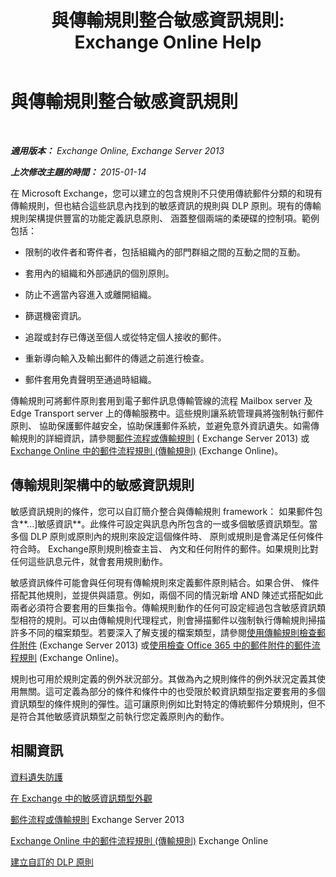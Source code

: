 ﻿---
title: '與傳輸規則整合敏感資訊規則: Exchange Online Help'
TOCTitle: 與傳輸規則整合敏感資訊規則
ms:assetid: feb014a7-89dd-4f2d-a06d-52806ce435d4
ms:mtpsurl: https://technet.microsoft.com/zh-tw/library/JJ150583(v=EXCHG.150)
ms:contentKeyID: 50472436
ms.date: 05/23/2018
mtps_version: v=EXCHG.150
ms.translationtype: MT
---

# 與傳輸規則整合敏感資訊規則

 

_**適用版本：** Exchange Online, Exchange Server 2013_

_**上次修改主題的時間：** 2015-01-14_

在 Microsoft Exchange，您可以建立的包含規則不只使用傳統郵件分類的和現有傳輸規則，但也結合這些訊息內找到的敏感資訊的規則與 DLP 原則。現有的傳輸規則架構提供豐富的功能定義訊息原則、 涵蓋整個兩端的柔硬碟的控制項。範例包括：

  - 限制的收件者和寄件者，包括組織內的部門群組之間的互動之間的互動。

  - 套用內的組織和外部通訊的個別原則。

  - 防止不適當內容進入或離開組織。

  - 篩選機密資訊。

  - 追蹤或封存已傳送至個人或從特定個人接收的郵件。

  - 重新導向輸入及輸出郵件的傳遞之前進行檢查。

  - 郵件套用免責聲明至通過時組織。

傳輸規則可將郵件原則套用到電子郵件訊息傳輸管線的流程 Mailbox server 及 Edge Transport server 上的傳輸服務中。這些規則讓系統管理員將強制執行郵件原則、 協助保護郵件越安全，協助保護郵件系統，並避免意外資訊遺失。如需傳輸規則的詳細資訊，請參閱[郵件流程或傳輸規則](mail-flow-rules-transport-rules-in-exchange-2013-exchange-2013-help.md) ( Exchange Server 2013) 或[Exchange Online 中的郵件流程規則 (傳輸規則)](https://technet.microsoft.com/zh-tw/library/jj919238\(v=exchg.150\)) (Exchange Online)。

## 傳輸規則架構中的敏感資訊規則

敏感資訊規則的條件，您可以自訂簡介整合與傳輸規則 framework： 如果郵件包含**...\]敏感資訊**。此條件可設定與訊息內所包含的一或多個敏感資訊類型。當多個 DLP 原則或原則內的規則來設定這個條件時、 原則或規則是會滿足任何條件符合時。 Exchange原則規則檢查主旨、 內文和任何附件的郵件。如果規則比對任何這些訊息元件，就會套用規則動作。

敏感資訊條件可能會與任何現有傳輸規則來定義郵件原則結合。如果合併、 條件搭配其他規則，並提供與語意。例如，兩個不同的情況新增 AND 陳述式搭配如此兩者必須符合要套用的巨集指令。傳輸規則動作的任何可設定經過包含敏感資訊類型相符的規則。可以由傳輸規則代理程式，則會掃描郵件以強制執行傳輸規則掃描許多不同的檔案類型。若要深入了解支援的檔案類型，請參閱[使用傳輸規則檢查郵件附件](use-transport-rules-to-inspect-message-attachments-exchange-2013-help.md) (Exchange Server 2013) 或[使用檢查 Office 365 中的郵件附件的郵件流程規則](https://technet.microsoft.com/zh-tw/library/jj919236\(v=exchg.150\)) (Exchange Online)。

規則也可用於規則定義的例外狀況部分。其做為內之規則條件的例外狀況定義其使用無關。這可定義為部分的條件和條件中的也受限於較資訊類型指定要套用的多個資訊類型的條件規則的彈性。這可讓原則例如比對特定的傳統郵件分類規則，但不是符合其他敏感資訊類型之前執行您定義原則內的動作。

## 相關資訊

[資料遺失防護](technical-overview-of-dlp-data-loss-prevention-in-exchange.md)

[在 Exchange 中的敏感資訊類型外觀](what-the-sensitive-information-types-in-exchange-look-for-exchange-online-help.md)

[郵件流程或傳輸規則](mail-flow-rules-transport-rules-in-exchange-2013-exchange-2013-help.md) Exchange Server 2013

[Exchange Online 中的郵件流程規則 (傳輸規則)](https://technet.microsoft.com/zh-tw/library/jj919238\(v=exchg.150\)) Exchange Online

[建立自訂的 DLP 原則](create-a-custom-dlp-policy-exchange-2013-help.md)

